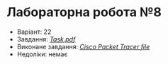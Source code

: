 # Лабораторна робота №8

- Варіант: 22
- Завдання: [*Task.pdf*](./Task.pdf)
- Виконане завдання: [*Cisco Packet Tracer file*](./Lab8.pkt)
- Недоліки: немає